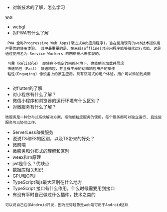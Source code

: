 
- 对新技术的了解，怎么学习

``` 
安卓

```
- webgl
- 对PWA有什么了解

``` 
 PWA 全称Progressive Web Apps(渐进式Web应用程序)，旨在使用现有的web技术提供用户更优的使用体验。 其中最重要的是，在离线(offline)时应用程序能够继续运行功能。这是通过使用名为 Service Workers 的网络技术来实现的。
 
 可靠（Reliable） 即使在不稳定的网络环境下，也能瞬间加载并展现
 快速响应（Fast） 快速响应，并且有平滑的动画响应用户的操作
 粘性(Engaging) 像设备上的原生应用，具有沉浸式的用户体验，用户可以添加到桌面
 
```
- 对flutter的了解
- 对小程序有什么了解？
- 微信小程序和浏览器的运行环境有什么区别？
- 对微服务有什么了解？
``` 
微服务是一种分布式系统解决方案，推动细粒度服务的使用，每个服务都可以独立运行, 且这些服务可以协同工作。

```
- ServerLess和微服务
- 说说TS和ES的区别，以及TS带来的好处？
- 微前端
- 微服务和分布式的理解和区别
- weex和rn原理
- jwt是什么？优缺点
- 数据库相关知识
- GPU和CPU
- TypeScript和js最大区别在什么地方
- TypeScript 接口有什么作用，什么时候需要用到接口
- 有没有平时自己做过什么插件，技术之类的
```
可以说自己在学Android开发，因为觉得趋势是web端可用于Android这块

```
